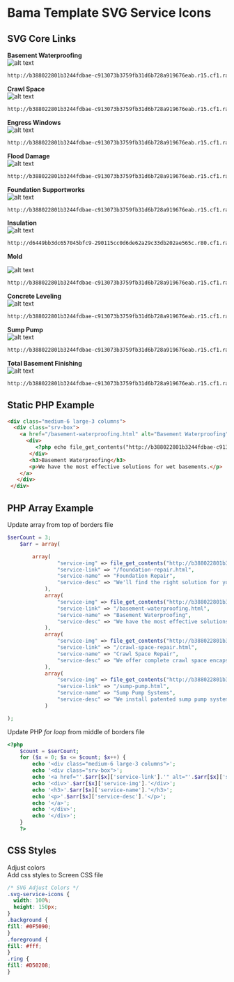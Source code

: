 # Bama Template SVG Service Icons
## SVG Core Links
**Basement Waterproofing**  
![alt text](http://d6449bb3dc657045bfc9-290115cc0d6de62a29c33db202ae565c.r80.cf1.rackcdn.com/804/bsi.png)  
``` html
http://b388022801b3244fdbae-c913073b3759fb31d6b728a919676eab.r15.cf1.rackcdn.com/v3/templates/icons/basement_waterproofing.svg
```  
**Crawl Space**  
![alt text](http://d6449bb3dc657045bfc9-290115cc0d6de62a29c33db202ae565c.r80.cf1.rackcdn.com/804/cs.png)  
``` html
http://b388022801b3244fdbae-c913073b3759fb31d6b728a919676eab.r15.cf1.rackcdn.com/v3/templates/icons/cs.svg
```  
**Engress Windows**  
![alt text](http://d6449bb3dc657045bfc9-290115cc0d6de62a29c33db202ae565c.r80.cf1.rackcdn.com/804/engress.png)  
``` html
http://b388022801b3244fdbae-c913073b3759fb31d6b728a919676eab.r15.cf1.rackcdn.com/v3/templates/icons/egress_windows.svg
```  
**Flood Damage**  
![alt text](http://d6449bb3dc657045bfc9-290115cc0d6de62a29c33db202ae565c.r80.cf1.rackcdn.com/804/flood_damage.png)  
``` html
http://b388022801b3244fdbae-c913073b3759fb31d6b728a919676eab.r15.cf1.rackcdn.com/v3/templates/icons/flood_damage.svg
```  
**Foundation Supportworks**  
![alt text](http://d6449bb3dc657045bfc9-290115cc0d6de62a29c33db202ae565c.r80.cf1.rackcdn.com/804/fsi.png)  
``` html
http://b388022801b3244fdbae-c913073b3759fb31d6b728a919676eab.r15.cf1.rackcdn.com/v3/templates/icons/fsi.svg
```  
**Insulation**  
![alt text](http://d6449bb3dc657045bfc9-290115cc0d6de62a29c33db202ae565c.r80.cf1.rackcdn.com/804/insulation.png)  
``` html
http://d6449bb3dc657045bfc9-290115cc0d6de62a29c33db202ae565c.r80.cf1.rackcdn.com/804/insulation.png`  
```  
**Mold**

![alt text](http://d6449bb3dc657045bfc9-290115cc0d6de62a29c33db202ae565c.r80.cf1.rackcdn.com/804/mold.png)  
``` html
http://b388022801b3244fdbae-c913073b3759fb31d6b728a919676eab.r15.cf1.rackcdn.com/v3/templates/icons/mold.svg
```  
**Concrete Leveling**  
![alt text](http://d6449bb3dc657045bfc9-290115cc0d6de62a29c33db202ae565c.r80.cf1.rackcdn.com/804/polylevel.png)  
``` html
http://b388022801b3244fdbae-c913073b3759fb31d6b728a919676eab.r15.cf1.rackcdn.com/v3/templates/icons/polylevel.svg
```  
**Sump Pump**  
![alt text](http://d6449bb3dc657045bfc9-290115cc0d6de62a29c33db202ae565c.r80.cf1.rackcdn.com/804/sump_pump.png)  
``` html
http://b388022801b3244fdbae-c913073b3759fb31d6b728a919676eab.r15.cf1.rackcdn.com/v3/templates/icons/sump_pumps.svg
```  
**Total Basement Finishing**  
![alt text](http://d6449bb3dc657045bfc9-290115cc0d6de62a29c33db202ae565c.r80.cf1.rackcdn.com/804/tbf.png)  
``` html
http://b388022801b3244fdbae-c913073b3759fb31d6b728a919676eab.r15.cf1.rackcdn.com/v3/templates/icons/tbf.svg
```  
## Static PHP Example
``` html
<div class="medium-6 large-3 columns">
  <div class="srv-box">
    <a href="/basement-waterproofing.html" alt="Basement Waterproofing">
      <div>
         <?php echo file_get_contents("http://b388022801b3244fdbae-c913073b3759fb31d6b728a919676eab.r15.cf1.rackcdn.com/v3/templates/icons/basement_waterproofing.svg"); ?>
       </div>
       <h3>Basement Waterproofing</h3>
       <p>We have the most effective solutions for wet basements.</p>
    </a>
   </div>
 </div>
 ```

## PHP Array Example
 Update array from top of borders file
 ``` php
 $serCount = 3;
     $arr = array(

         array(
                 "service-img" => file_get_contents("http://b388022801b3244fdbae-c913073b3759fb31d6b728a919676eab.r15.cf1.rackcdn.com/v3/templates/icons/fsi.svg"),
                 "service-link" => "/foundation-repair.html",
                 "service-name" => "Foundation Repair",
                 "service-desc" => "We'll find the right solution for your foundation problems."
             ),
             array(
                 "service-img" => file_get_contents("http://b388022801b3244fdbae-c913073b3759fb31d6b728a919676eab.r15.cf1.rackcdn.com/v3/templates/icons/basement_waterproofing.svg"),
                 "service-link" => "/basement-waterproofing.html",
                 "service-name" => "Basement Waterproofing",
                 "service-desc" => "We have the most effective solutions for wet basements."
             ),
             array(
                 "service-img" => file_get_contents("http://b388022801b3244fdbae-c913073b3759fb31d6b728a919676eab.r15.cf1.rackcdn.com/v3/templates/icons/cs.svg"),
                 "service-link" => "/crawl-space-repair.html",
                 "service-name" => "Crawl Space Repair",
                 "service-desc" => "We offer complete crawl space encapsulation &amp; repair services."
             ),
             array(
                 "service-img" => file_get_contents("http://b388022801b3244fdbae-c913073b3759fb31d6b728a919676eab.r15.cf1.rackcdn.com/v3/templates/icons/sump_pumps.svg"),
                 "service-link" => "/sump-pump.html",
                 "service-name" => "Sump Pump Systems",
                 "service-desc" => "We install patented sump pump systems."
             )

);
 ```
 Update PHP *for loop* from middle of borders file
 ``` php
 <?php
     $count = $serCount;
     for ($x = 0; $x <= $count; $x++) {
         echo '<div class="medium-6 large-3 columns">';
         echo '<div class="srv-box">';
         echo '<a href="'.$arr[$x]['service-link'].'" alt="'.$arr[$x]['service-name'].'">';
         echo '<div>'.$arr[$x]['service-img'].'</div>';
         echo '<h3>'.$arr[$x]['service-name'].'</h3>';
         echo '<p>'.$arr[$x]['service-desc'].'</p>';
         echo '</a>';
         echo '</div>';
         echo '</div>';
     }
     ?>
 ```
## CSS Styles
 Adjust colors  
 Add css styles to Screen CSS file
 ``` css
 /* SVG Adjust Colors */
.svg-service-icons {
   width: 100%;
   height: 150px;
}
.background {
 fill: #0F5090;
}
.foreground {
 fill: #fff;
}
.ring {
 fill: #D50208;
}
```
